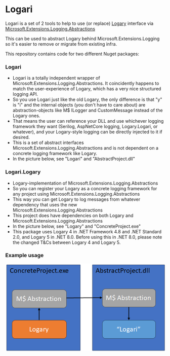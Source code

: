 
# Logari

Logari is a set of 2 tools to help to use (or replace) [Logary](https://logary.github.io/) interface via 
[Microsoft.Extensions.Logging.Abstractions](https://www.nuget.org/packages/microsoft.extensions.logging.abstractions/)

This can be used to abstract Logary behind Microsoft.Extensions.Logging so it's easier to remove or migrate from existing infra.

This repository contains code for two different Nuget packages:


### Logari

- Logari is a totally independent wrapper of Microsoft.Extensions.Logging.Abstractions. It coincidently happens to match the user-experience of Logary, which has a very nice structured logging API.
- So you use Logari just like the old Logary, the only difference is that "y" is "i" and the internal objects (you don't have to care about) are abstraction-objects like M$ ILogger and CustomMessage instead of the Logary ones.
- That means the user can reference your DLL and use whichever logging framework they want (Serilog, AspNetCore logging, Logary.Logari, or whatever), and your Logary-style logging can be directly injected to it if desired.
- This is a set of abstract interfaces Microsoft.Extensions.Logging.Abstractions and is not dependent on a concrete logging framework like Logary.
- In the picture below, see "Logari" and "AbstractProject.dll"


### Logari.Logary

- Logary-implementation of Microsoft.Extensions.Logging.Abstractions 
- So you can register your Logary as a concrete logging framework for any project using Microsoft.Extensions.Logging.Abstractions
- This way you can get Logary to log messages from whatever dependency that uses the new Microsoft.Extensions.Logging.Abstractions
- This project does have dependencies on both Logary and Microsoft.Extensions.Logging.Abstractions
- In the picture below, see "Logary" and "ConcreteProject.exe"
- This package uses Logary 4 in .NET Framework 4.8 and .NET Standard 2.0, and Logary 5 in .NET 8.0. Before using this in .NET 8.0, please note the changed T&Cs between Logary 4 and Logary 5.

### Example usage

![Logary -> ConcreteProject.exe -> AbstractProject.dll -> Logari](logari.png)